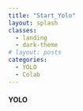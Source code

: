 ```yaml
---
title: "Start_Yolo"
layout: splash
classes:
  - landing
  - dark-theme
# layout: posts
categories:
  - YOLO
  - Colab
---
```


#### YOLO
